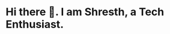 
<h1>Hi there 👋. I am Shresth, a Tech Enthusiast.</h1>

<!-- - 🔭 I’m currently working on ... b-reporter, teachcontent
- 🌱 I’m currently learning ... Web Dev
- 👯 I’m looking to collaborate on ... open source contributions
- 🤔 I’m looking for help with ... self-growth -->
<!-- - 💬 Ask me about ... -->
<!-- - 📫 How to reach me: ... https://www.linkedin.com/in/shresth-ojha-81a45b228/ -->
<!-- - 😄 Pronouns: ... -->
<!-- - ⚡ Fun fact: ... -->


